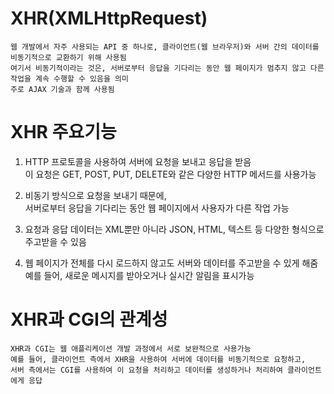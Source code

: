 # XHR(XMLHttpRequest)
    웹 개발에서 자주 사용되는 API 중 하나로, 클라이언트(웹 브라우저)와 서버 간의 데이터를 비동기적으로 교환하기 위해 사용됨 
    여기서 비동기적이라는 것은, 서버로부터 응답을 기다리는 동안 웹 페이지가 멈추지 않고 다른 작업을 계속 수행할 수 있음을 의미
    주로 AJAX 기술과 함께 사용됨

# XHR 주요기능
  1. HTTP 프로토콜을 사용하여 서버에 요청을 보내고 응답을 받음 <br>
     이 요청은 GET, POST, PUT, DELETE와 같은 다양한 HTTP 메서드를 사용가능

  2. 비동기 방식으로 요청을 보내기 때문에, <br>
     서버로부터 응답을 기다리는 동안 웹 페이지에서 사용자가 다른 작업 가능

  3. 요청과 응답 데이터는 XML뿐만 아니라 JSON, HTML, 텍스트 등 다양한 형식으로 주고받을 수 있음

  4. 웹 페이지가 전체를 다시 로드하지 않고도 서버와 데이터를 주고받을 수 있게 해줌 <br>
     예를 들어, 새로운 메시지를 받아오거나 실시간 알림을 표시가능

# XHR과 CGI의 관계성
    XHR과 CGI는 웹 애플리케이션 개발 과정에서 서로 보완적으로 사용가능
    예를 들어, 클라이언트 측에서 XHR을 사용하여 서버에 데이터를 비동기적으로 요청하고, 
    서버 측에서는 CGI를 사용하여 이 요청을 처리하고 데이터를 생성하거나 처리하여 클라이언트에게 응답   
